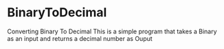 # BinaryToDecimal
Converting Binary To Decimal
This is a simple program that takes a Binary as an input and returns a decimal number as Ouput
